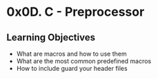 # 0x0D. C - Preprocessor

## Learning Objectives

- What are macros and how to use them  
- What are the most common predefined macros  
- How to include guard your header files  
